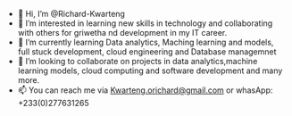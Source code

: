 - 👋 Hi, I’m @Richard-Kwarteng
- 👀 I’m interested in learning new skills in technology and collaborating with others for griwetha nd development in my IT career.
- 🌱 I’m currently learning Data analytics, Maching learning and models, full stuck development, cloud engineering and Database managemnet
- 💞️ I’m looking to collaborate on projects in data analytics,machine learning models, cloud computing and software development and many more.
- 📫  You can reach me via Kwarteng.orichard@gmail.com or whasApp: +233(0)277631265

<!---
Richard-Kwarteng/Richard-Kwarteng is a ✨ special ✨ repository because its `README.md` (this file) appears on your GitHub profile.
You can click the Preview link to take a look at your changes.
--->
